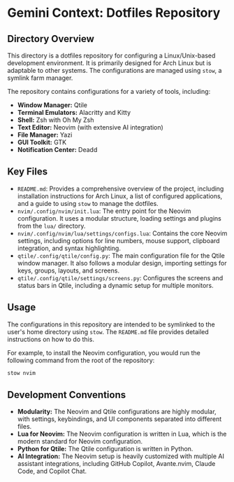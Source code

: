 # Gemini Context: Dotfiles Repository

## Directory Overview

This directory is a dotfiles repository for configuring a Linux/Unix-based development environment. It is primarily designed for Arch Linux but is adaptable to other systems. The configurations are managed using `stow`, a symlink farm manager.

The repository contains configurations for a variety of tools, including:

*   **Window Manager:** Qtile
*   **Terminal Emulators:** Alacritty and Kitty
*   **Shell:** Zsh with Oh My Zsh
*   **Text Editor:** Neovim (with extensive AI integration)
*   **File Manager:** Yazi
*   **GUI Toolkit:** GTK
*   **Notification Center:** Deadd

## Key Files

*   `README.md`: Provides a comprehensive overview of the project, including installation instructions for Arch Linux, a list of configured applications, and a guide to using `stow` to manage the dotfiles.
*   `nvim/.config/nvim/init.lua`: The entry point for the Neovim configuration. It uses a modular structure, loading settings and plugins from the `lua/` directory.
*   `nvim/.config/nvim/lua/settings/configs.lua`: Contains the core Neovim settings, including options for line numbers, mouse support, clipboard integration, and syntax highlighting.
*   `qtile/.config/qtile/config.py`: The main configuration file for the Qtile window manager. It also follows a modular design, importing settings for keys, groups, layouts, and screens.
*   `qtile/.config/qtile/settings/screens.py`: Configures the screens and status bars in Qtile, including a dynamic setup for multiple monitors.

## Usage

The configurations in this repository are intended to be symlinked to the user's home directory using `stow`. The `README.md` file provides detailed instructions on how to do this.

For example, to install the Neovim configuration, you would run the following command from the root of the repository:

```bash
stow nvim
```

## Development Conventions

*   **Modularity:** The Neovim and Qtile configurations are highly modular, with settings, keybindings, and UI components separated into different files.
*   **Lua for Neovim:** The Neovim configuration is written in Lua, which is the modern standard for Neovim configuration.
*   **Python for Qtile:** The Qtile configuration is written in Python.
*   **AI Integration:** The Neovim setup is heavily customized with multiple AI assistant integrations, including GitHub Copilot, Avante.nvim, Claude Code, and Copilot Chat.

